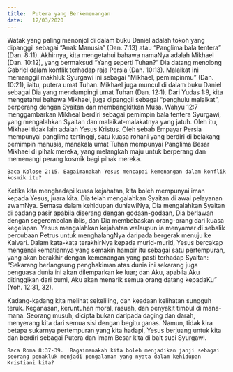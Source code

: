 ```yaml
---
title:  Putera yang Berkemenangan
date:   12/03/2020
---
```


Watak yang paling menonjol di dalam buku Daniel adalah tokoh yang dipanggil sebagai “Anak Manusia” (Dan. 7:13) atau “Panglima bala tentera” (Dan. 8:11). Akhirnya, kita mengetahui bahawa namaNya adalah Mikhael (Dan. 10:12), yang bermaksud “Yang seperti Tuhan?” Dia datang menolong Gabriel dalam konflik terhadap raja Persia (Dan. 10:13). Malaikat ini memanggil makhluk Syurgawi ini sebagai “Mikhael, pemimpinmu” (Dan. 10:21), iaitu, putera umat Tuhan. Mikhael juga muncul di dalam buku Daniel sebagai Dia yang mendampingi umat Tuhan (Dan. 12:1). Dari Yudas 1:9, kita mengetahui bahawa Mikhael, juga dipanggil sebagai “penghulu malaikat”, berperang dengan Syaitan dan membangkitkan Musa. Wahyu 12:7 menggambarkan Mikheal berdiri sebagai pemimpin bala tentera Syurgawi, yang mengalahkan Syaitan dan malaikat-malakatnya yang jatuh. Oleh itu, Mikhael tidak lain adalah Yesus Kristus. Oleh sebab Empayar Persia mempunyai panglima tertinggi, satu kuasa rohani yang berdiri di belakang pemimpin manusia, manakala umat Tuhan mempunyai Panglima Besar Mikhael di pihak mereka, yang melangkah maju untuk berperang dan memenangi perang kosmik bagi pihak mereka.

`Baca Kolose 2:15. Bagaimanakah Yesus mencapai kemenangan dalam konflik kosmik itu?`

Ketika kita menghadapi kuasa kejahatan, kita boleh mempunyai iman kepada Yesus, juara kita. Dia telah mengalahkan Syaitan di awal pelayanan awamNya. Semasa dalam kehidupan duniawiNya, Dia mengalahkan Syaitan di padang pasir apabila diserang dengan godaan-godaan, Dia berlawan dengan segerombolan iblis, dan Dia membebaskan orang-orang dari kuasa kegelapan. Yesus mengalahkan kejahatan walaupun ia menyamar di sebalik percubaan Petrus untuk menghalangNya daripada bergerak menuju ke Kalvari. Dalam kata-kata terakhirNya kepada murid-murid, Yesus bercakap mengenai kematiannya yang semakin hampir itu sebagai satu pertempuran, yang akan berakhir dengan kemenangan yang pasti terhadap Syaitan: “Sekarang berlangsung penghakiman atas dunia ini sekarang juga penguasa dunia ini akan dilemparkan ke luar; dan Aku, apabila Aku ditinggikan dari bumi, Aku akan menarik semua orang datang kepadaKu” (Yoh. 12:31, 32).

Kadang-kadang kita melihat sekeliling, dan keadaan kelihatan sungguh teruk. Keganasan, keruntuhan moral, rasuah, dan penyakit timbul di mana-mana. Seorang musuh, dicipta bukan daripada daging dan darah, menyerang kita dari semua sisi dengan begitu ganas. Namun, tidak kira betapa sukarnya pertempuran yang kita hadapi, Yesus berjuang untuk kita dan berdiri sebagai Putera dan Imam Besar kita di bait suci Syurgawi.

`Baca Roma 8:37-39.  Bagaimanakah kita boleh menjadikan janji sebagai seorang penakluk menjadi pengalaman yang nyata dalam kehidupan Kristiani kita?`